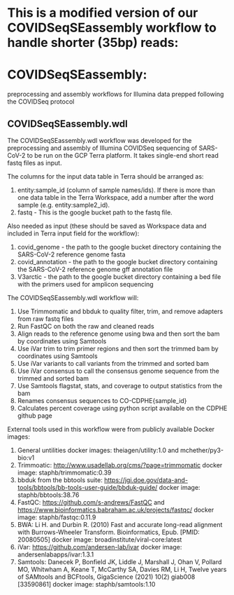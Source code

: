 # This is a modified version of our COVIDSeqSEassembly workflow to handle shorter (35bp) reads:

# COVIDSeqSEassembly:

preprocessing and assembly workflows for Illumina data prepped following the COVIDSeq protocol

## COVIDSeqSEassembly.wdl
The COVIDSeqSEassembly.wdl workflow was developed for the preprocessing and assembly of Illumina COVIDSeq sequencing of SARS-CoV-2 to be run on the GCP Terra platform. It takes single-end short read fastq files as input.

The columns for the input data table in Terra should be arranged as:

1. entity:sample_id (column of sample names/ids). If there is more than one data table in the Terra Workspace, add a number after the word sample (e.g. entity:sample2_id).
2. fastq - This is the google bucket path to the fastq file.

Also needed as input (these should be saved as Workspace data and included in Terra input field for the workflow): 
1. covid_genome - the path to the google bucket directory containing the SARS-CoV-2 reference genome fasta
2. covid_annotation - the path to the google bucket directory containing the SARS-CoV-2 reference genome gff annotation file
3. V3arctic - the path to the google bucket directory containing a bed file with the primers used for amplicon sequencing

The COVIDSeqSEassembly.wdl workflow will:

1. Use Trimmomatic and bbduk to quality filter, trim, and remove adapters from raw fastq files
2. Run FastQC on both the raw and cleaned reads
3. Align reads to the reference genome using bwa and then sort the bam by coordinates using Samtools
4. Use iVar trim to trim primer regions and then sort the trimmed bam by coordinates using Samtools
5. Use iVar variants to call variants from the trimmed and sorted bam
6. Use iVar consensus to call the consensus genome sequence from the trimmed and sorted bam
7. Use Samtools flagstat, stats, and coverage to output statistics from the bam
8. Renames consensus sequences to CO-CDPHE{sample_id}
9. Calculates percent coverage using python script available on the CDPHE github page


External tools used in this workflow were from publicly available Docker images:
1. General untilities docker images: theiagen/utility:1.0 and mchether/py3-bio:v1
2. Trimmoatic: http://www.usadellab.org/cms/?page=trimmomatic
   docker image: staphb/trimmomatic:0.39
3. bbduk from the bbtools suite: https://jgi.doe.gov/data-and-tools/bbtools/bb-tools-user-guide/bbduk-guide/
   docker image: staphb/bbtools:38.76
4. FastQC: https://github.com/s-andrews/FastQC and https://www.bioinformatics.babraham.ac.uk/projects/fastqc/
  docker image: staphb/fastqc:0.11.9
5. BWA: Li H. and Durbin R. (2010) Fast and accurate long-read alignment with Burrows-Wheeler Transform. Bioinformatics, Epub. [PMID: 20080505]
  docker image: broadinstitute/viral-core:latest
6. iVar: https://github.com/andersen-lab/ivar
  docker image: andersenlabapps/ivar:1.3.1
7. Samtools: Danecek P, Bonfield JK, Liddle J, Marshall J, Ohan V, Pollard MO, Whitwham A, Keane T, McCarthy SA, Davies RM, Li H, Twelve years of SAMtools and BCFtools, GigaScience (2021) 10(2) giab008 [33590861]
  docker image: staphb/samtools:1.10
